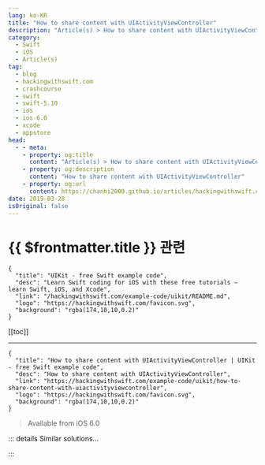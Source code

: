 ```yaml
---
lang: ko-KR
title: "How to share content with UIActivityViewController"
description: "Article(s) > How to share content with UIActivityViewController"
category:
  - Swift
  - iOS
  - Article(s)
tag: 
  - blog
  - hackingwithswift.com
  - crashcourse
  - swift
  - swift-5.10
  - ios
  - ios-6.0
  - xcode
  - appstore
head:
  - - meta:
    - property: og:title
      content: "Article(s) > How to share content with UIActivityViewController"
    - property: og:description
      content: "How to share content with UIActivityViewController"
    - property: og:url
      content: https://chanhi2000.github.io/articles/hackingwithswift.com/example-code/uikit/how-to-share-content-with-uiactivityviewcontroller.html
date: 2019-03-28
isOriginal: false
---
```


# {{ $frontmatter.title }} 관련

```component VPCard
{
  "title": "UIKit - free Swift example code",
  "desc": "Learn Swift coding for iOS with these free tutorials – learn Swift, iOS, and Xcode",
  "link": "/hackingwithswift.com/example-code/uikit/README.md",
  "logo": "https://hackingwithswift.com/favicon.svg",
  "background": "rgba(174,10,10,0.2)"
}
```

[[toc]]

---

```component VPCard
{
  "title": "How to share content with UIActivityViewController | UIKit - free Swift example code",
  "desc": "How to share content with UIActivityViewController",
  "link": "https://hackingwithswift.com/example-code/uikit/how-to-share-content-with-uiactivityviewcontroller",
  "logo": "https://hackingwithswift.com/favicon.svg",
  "background": "rgba(174,10,10,0.2)"
}
```

> Available from iOS 6.0

<!-- TODO: 작성 -->

<!--
Before iOS 6.0 was released there were a number of third-party libraries that tried to simplify the sharing of content, but even with those libraries in place it was still far too hard. Fortunately, Apple added `UIActivityViewController`, a class that makes sharing to any service as simple as telling it what kind of content you have.

The nice thing about `UIActivityViewController` is that it automatically takes advantage of the apps the user has installed. If they have configured Twitter, they can post tweets; if they have configured Facebook, they can post to their timeline; if they have a printer configured, they can print your images; and more. It takes no extra work from you: you just tell iOS what kind of content you want to share, and it does the rest.

Here's how you share an image:

```swift
if let image = UIImage(named: "myImage") {
    let vc = UIActivityViewController(activityItems: [image], applicationActivities: [])
    present(vc, animated: true)
}
```

And here's an example of sharing a text and an image:

```swift
let shareText = "Hello, world!"

if let image = UIImage(named: "myImage") {
    let vc = UIActivityViewController(activityItems: [shareText, image], applicationActivities: [])
    present(vc, animated: true)
}
```

If you want to share a URL to a website, make sure you wrap it up in a `URL` first.

-->

::: details Similar solutions…

<!--
/quick-start/swiftui/how-to-let-users-share-content-using-the-system-share-sheet">How to let users share content using the system share sheet 
/example-code/uikit/how-to-print-using-uiactivityviewcontroller">How to print using UIActivityViewController 
/example-code/uikit/how-to-share-content-with-the-social-framework-and-slcomposeviewcontroller">How to share content with the Social framework and SLComposeViewController 
/quick-start/swiftui/how-to-use-environmentobject-to-share-data-between-views">How to use @EnvironmentObject to share data between views 
/example-code/uikit/what-is-a-views-intrinsic-content-size">What is a view’s intrinsic content size?</a>
-->

:::

